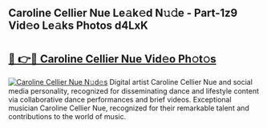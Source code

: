 ## Caroline Cellier Nue Le𝚊k𝚎d N𝚞𝚍e - Part-1z9 Vid𝚎o Le𝚊ks Photos d4LxK

# <h2><a href="http://fb015j.evod.top/?m=Caroline+Cellier+Nue">🔗 👉🔴 Caroline Cellier Nue Vid𝚎o Ph𝚘t𝚘s</a></h2>

[![Caroline Cellier Nue N𝚞d𝚎s](https://i.imgur.com/8V9OHl7.gif)](http://fb015j.evod.top/?m=Caroline+Cellier+Nue)
Digital artist Caroline Cellier Nue and social media personality, recognized for disseminating dance and lifestyle content via collaborative dance performances and brief videos. Exceptional musician Caroline Cellier Nue, recognized for their remarkable talent and contributions to the world of music. 
